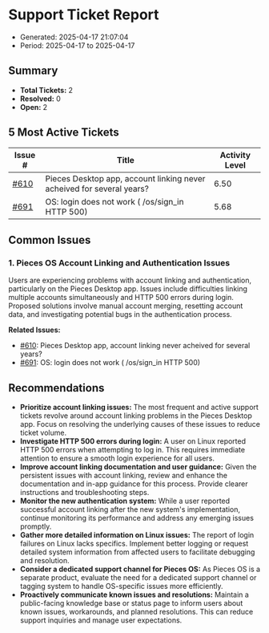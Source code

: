 # Support Ticket Report
- Generated: 2025-04-17 21:07:04
- Period: 2025-04-17 to 2025-04-17

## Summary
- **Total Tickets:** 2
- **Resolved:** 0
- **Open:** 2

## 5 Most Active Tickets
| Issue # | Title | Activity Level |
|---------|-------|----------------|
| [#610](https://github.com/pieces-app/support/issues/610) | Pieces Desktop app, account linking never acheived for several years? | 6.50 |
| [#691](https://github.com/pieces-app/support/issues/691) | OS: login does not work ( /os/sign_in HTTP 500) | 5.68 |

## Common Issues
### 1. Pieces OS Account Linking and Authentication Issues
Users are experiencing problems with account linking and authentication, particularly on the Pieces Desktop app. Issues include difficulties linking multiple accounts simultaneously and HTTP 500 errors during login. Proposed solutions involve manual account merging, resetting account data, and investigating potential bugs in the authentication process.

**Related Issues:**
- [#610](https://github.com/pieces-app/support/issues/610): Pieces Desktop app, account linking never acheived for several years?
- [#691](https://github.com/pieces-app/support/issues/691): OS: login does not work ( /os/sign_in HTTP 500)


## Recommendations
- **Prioritize account linking issues:** The most frequent and active support tickets revolve around account linking problems in the Pieces Desktop app. Focus on resolving the underlying causes of these issues to reduce ticket volume.
- **Investigate HTTP 500 errors during login:**  A user on Linux reported HTTP 500 errors when attempting to log in. This requires immediate attention to ensure a smooth login experience for all users.
- **Improve account linking documentation and user guidance:** Given the persistent issues with account linking, review and enhance the documentation and in-app guidance for this process. Provide clearer instructions and troubleshooting steps.
- **Monitor the new authentication system:** While a user reported successful account linking after the new system's implementation, continue monitoring its performance and address any emerging issues promptly.
- **Gather more detailed information on Linux issues:** The report of login failures on Linux lacks specifics. Implement better logging or request detailed system information from affected users to facilitate debugging and resolution.
- **Consider a dedicated support channel for Pieces OS:**  As Pieces OS is a separate product, evaluate the need for a dedicated support channel or tagging system to handle OS-specific issues more efficiently.
- **Proactively communicate known issues and resolutions:**  Maintain a public-facing knowledge base or status page to inform users about known issues, workarounds, and planned resolutions. This can reduce support inquiries and manage user expectations.
